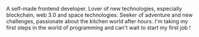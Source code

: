 A self-made frontend developer. Lover of new technologies, especially blockchain, web 3.0 and space technologies. 
Seeker of adventure and new challenges, passionate about the kitchen world after hours. 
I'm taking my first steps in the world of programming and can't wait to start my first job !
